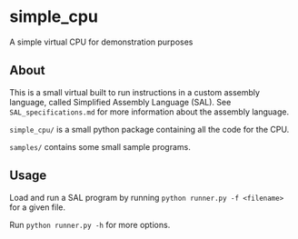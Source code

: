 # simple_cpu
A simple virtual CPU for demonstration purposes

## About
This is a small virtual built to run instructions in a custom assembly language, called Simplified Assembly Language (SAL). See `SAL_specifications.md` for more information about the assembly language.

`simple_cpu/` is a small python package containing all the code for the CPU.

`samples/` contains some small sample programs.

## Usage
Load and run a SAL program by running `python runner.py -f <filename>` for a given file.

Run `python runner.py -h` for more options.
